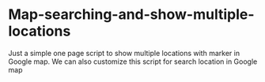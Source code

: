 # Map-searching-and-show-multiple-locations
Just a simple one page script to show multiple locations with marker in Google map. We can also customize this script for search location in Google map

